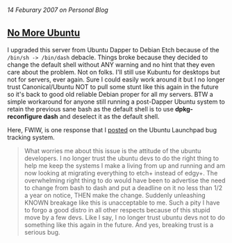 ###### 14 Feburary 2007 on Personal Blog

## [No More Ubuntu]

I upgraded this server from Ubuntu Dapper to Debian Etch because
of the `/bin/sh -> /bin/dash` debacle. Things broke because they
decided to change the default shell without ANY warning and no
hint that they even care about the problem. Not on folks. I'll
still use Kubuntu for desktops but not for servers, ever again.
Sure I could easily work around it but I no longer trust
Canonical/Ubuntu NOT to pull some stunt like this again in the
future so it's back to good old reliable Debian proper for all my
servers. BTW a simple workaround for anyone still running a
post-Dapper Ubuntu system to retain the previous sane bash as the
default shell is to use **dpkg-reconfigure dash** and deselect it
as the default shell.

Here, FWIW, is one response that I [posted] on the Ubuntu
Launchpad bug tracking system.

> What worries me about this issue is the attitude of the ubuntu
> developers. I no longer trust the ubuntu devs to do the right
> thing to help me keep the systems I make a living from up and
> running and am now looking at migrating everything to etch+
> instead of edgy+. The overwhelming right thing to do would have
> been to advertise the need to change from bash to dash and put a
> deadline on it no less than 1/2 a year on notice, THEN make the
> change. Suddenly unleashing KNOWN breakage like this is
> unacceptable to me. Such a pity I have to forgo a good distro in
> all other respects because of this stupid move by a few devs.
> Like I say, I no longer trust ubuntu devs not to do something
> like this again in the future. And yes, breaking trust is a
> serious bug.

[No More Ubuntu]: /5
[posted]: https://bugs.launchpad.net/ubuntu/+source/dash/+bug/61463
